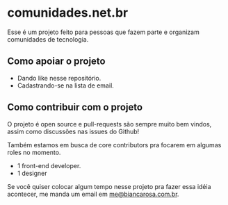 # comunidades.net.br

Esse é um projeto feito para pessoas que fazem parte e organizam comunidades de tecnologia.

## Como apoiar o projeto

- Dando like nesse repositório.
- Cadastrando-se na lista de email.

## Como contribuir com o projeto

O projeto é open source e pull-requests são sempre muito bem vindos, assim como discussões nas issues do Github!

Também estamos em busca de core contributors pra focarem em algumas roles no momento.

- 1 front-end developer.
- 1 designer

Se você quiser colocar algum tempo nesse projeto pra fazer essa idéia acontecer, me manda um email em me@biancarosa.com.br.
